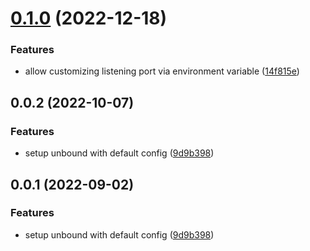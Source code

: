 # [0.1.0](https://github.com/pascaliske/docker-unbound/compare/v0.0.2...v0.1.0) (2022-12-18)


### Features

* allow customizing listening port via environment variable ([14f815e](https://github.com/pascaliske/docker-unbound/commit/14f815eb35746e49ffc0305783b0a6b8a1487a59))



## 0.0.2 (2022-10-07)


### Features

* setup unbound with default config ([9d9b398](https://github.com/pascaliske/docker-unbound/commit/9d9b3986f05c6f96ef3ddcd6fbe51bf611446cd5))



## 0.0.1 (2022-09-02)


### Features

* setup unbound with default config ([9d9b398](https://github.com/pascaliske/docker-unbound/commit/9d9b3986f05c6f96ef3ddcd6fbe51bf611446cd5))




